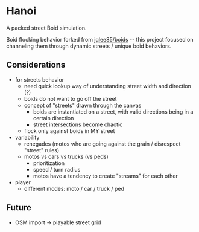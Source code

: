 # Hanoi
A packed street Boid simulation.

Boid flocking behavior forked from  [jqlee85/boids](https://github.com/jqlee85/boids) -- this project focused on channeling them through dynamic streets / unique boid behaviors.

## Considerations
- for streets behavior
    - need quick lookup way of understanding street width and direction (?)
    - boids do not want to go off the street
    - concept of "streets" drawn through the canvas
        - boids are instantiated on a street, with valid directions being in a certain direction
        - street intersections become chaotic
    - flock only against boids in MY street
- variability
    - renegades (motos who are going against the grain / disrespect "street" rules)
    - motos vs cars vs trucks (vs peds)
        - prioritization
        - speed / turn radius
        - motos have a tendency to create "streams" for each other
- player
    - different modes: moto / car / truck / ped

## Future
- OSM import -> playable street grid
